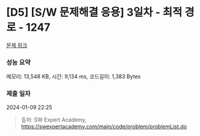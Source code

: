 # [D5] [S/W 문제해결 응용] 3일차 - 최적 경로 - 1247 

[문제 링크](https://swexpertacademy.com/main/code/problem/problemDetail.do?contestProbId=AV15OZ4qAPICFAYD) 

### 성능 요약

메모리: 13,548 KB, 시간: 9,134 ms, 코드길이: 1,383 Bytes

### 제출 일자

2024-01-09 22:25



> 출처: SW Expert Academy, https://swexpertacademy.com/main/code/problem/problemList.do